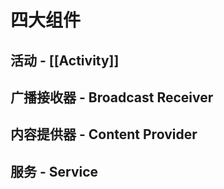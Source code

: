 # 四大组件
## 活动 - [[Activity]]
## 广播接收器 - Broadcast Receiver
## 内容提供器 - Content Provider
## 服务 - Service